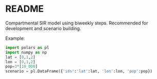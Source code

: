 # README
Compartmental SIR model using biweekly steps. Recommended for development and scenario building.

Example:
```python
import polars as pl
import numpy as np
lat = [0,1,2]
lon = [0,1,2]
pop=3*[10_000]
scenario = pl.DataFrame({'ids':'lat':lat, 'lon':lon, 'pop':pop})
```
